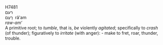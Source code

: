 <body>
  <p>H7481<br>  רעם  <br> רָעַם  ‎  râ‛am  <br><i>raw-am‘ </i><br>A primitive root; to <i>tumble</i>, that is, <i>be</i> violently <i>agitated</i>; specifically to <i>crash</i> (of thunder); figuratively to <i>irritate</i> (with anger): - make to fret, roar, thunder, trouble.<br></p>
 </body>